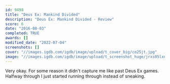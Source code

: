 ```yaml
---
id: 9498
title: "Deus Ex: Mankind Divided"
description: "Deus Ex: Mankind Divided - Review"
score: 6
date: "2016-08-03"
completed: TRUE
awards: []
modified_date: "2022-07-04"
screenshots: []
cover: "//images.igdb.com/igdb/image/upload/t_cover_big/co25jt.jpg"
image: "//images.igdb.com/igdb/image/upload/t_screenshot_huge/jrxs05lxntb8lys6du0a.jpg"
---
```

Very okay. For some reason it didn't capture me like past Deus Ex games. Halfway through I just started running through instead of sneaking.